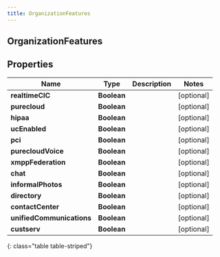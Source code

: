 ```yaml
---
title: OrganizationFeatures
---
```

## OrganizationFeatures


## Properties

| Name | Type | Description | Notes |
| ------------ | ------------- | ------------- | ------------- |
| **realtimeCIC** | <!----><!---->**Boolean**<!----> |  |  [optional] |
| **purecloud** | <!----><!---->**Boolean**<!----> |  |  [optional] |
| **hipaa** | <!----><!---->**Boolean**<!----> |  |  [optional] |
| **ucEnabled** | <!----><!---->**Boolean**<!----> |  |  [optional] |
| **pci** | <!----><!---->**Boolean**<!----> |  |  [optional] |
| **purecloudVoice** | <!----><!---->**Boolean**<!----> |  |  [optional] |
| **xmppFederation** | <!----><!---->**Boolean**<!----> |  |  [optional] |
| **chat** | <!----><!---->**Boolean**<!----> |  |  [optional] |
| **informalPhotos** | <!----><!---->**Boolean**<!----> |  |  [optional] |
| **directory** | <!----><!---->**Boolean**<!----> |  |  [optional] |
| **contactCenter** | <!----><!---->**Boolean**<!----> |  |  [optional] |
| **unifiedCommunications** | <!----><!---->**Boolean**<!----> |  |  [optional] |
| **custserv** | <!----><!---->**Boolean**<!----> |  |  [optional] |
{: class="table table-striped"}



